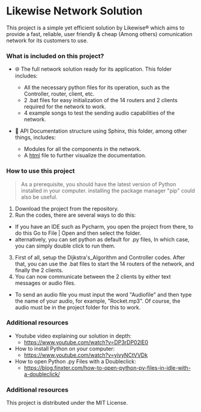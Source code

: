 # Likewise Network Solution
This project is a simple yet efficient solution by Likewise® which aims to provide a fast, reliable, user friendly & cheap (Among others) comunication network for its customers to use.

### What is included on this project?
- 🌐 The full network solution ready for its application. This folder includes:
  - All the necessary python files for its operation, such as the Controller, router, client, etc.
  - 2 .bat files for easy initialization of the 14 routers and 2 clients required for the network to work.
  - 4 example songs to test the sending audio capabilities of the network.

- 📃 API Documentation structure using Sphinx, this folder, among other things, includes:
  - Modules for all the components in the network.
  - A [html](https://github.com/Sebastianfiet/Likewise_NetworkSolution/blob/main/Documentation/_build/html/index.html) file to further visualize the documentation.

### How to use this project

> As a prerequisite, you should have the latest version of Python installed in your computer. installing the package manager "pip" could also be useful.

1. Download the project from the repository.
2. Run the codes, there are several ways to do this:
  - If you have an IDE such as Pycharm, you open the project from there, to do this Go to File | Open and then select the folder.
  - alternatively, you can set python as default for .py files, In which case, you can simply double click to run them.
3. First of all, setup the Dijkstra's_Algorithm and Controller codes. After that, you can use the .bat files to start the 14 routers of the network, and finally the 2 clients.
4. You can now communicate between the 2 clients by either text messages or audio files.
  - To send an audio file you must input the word "Audiofile" and then type the name of your audio, for example, "Rocket.mp3". Of course, the audio must be in the project folder for this to work.

### Additional resources
- Youtube video explaining our solution in depth:
  - https://www.youtube.com/watch?v=DP3rDP02lE0
- How to install Python on your computer:
  - https://www.youtube.com/watch?v=yivyNCtVVDk
- How to open Python .py Files with a Doubleclick:
  - https://blog.finxter.com/how-to-open-python-py-files-in-idle-with-a-doubleclick/

### Additional resources
This project is distributed under the MIT License.

